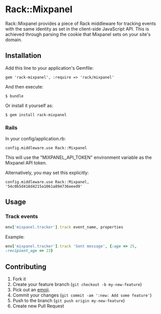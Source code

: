 # Rack::Mixpanel

Rack::Mixpanel provides a piece of Rack middleware for tracking events with
the same identity as set in the client-side JavaScript API. This is
achieved through parsing the cookie that Mixpanel sets on your site's
domain.

## Installation

Add this line to your application's Gemfile:

    gem 'rack-mixpanel', :require => 'rack/mixpanel'

And then execute:

    $ bundle

Or install it yourself as:

    $ gem install rack-mixpanel

### Rails

In your config/application.rb:

```
config.middleware.use Rack::Mixpanel
```

This will use the "MIXPANEL_API_TOKEN" environment variable as the
Mixpanel API token.

Alternatively, you may set this explicitly:

```
config.middleware.use Rack::Mixpanel, '54c0b5d418d4215a1061a894736eeed9'
```

## Usage

### Track events

```ruby
env['mixpanel.tracker'].track event_name, properties
```

Example:

```ruby
env['mixpanel.tracker'].track 'Sent message', {:age => 25,
:recipient_age => 23}
```

## Contributing

1. Fork it
2. Create your feature branch (`git checkout -b my-new-feature`)
3. Pick out an [emoji](http://www.emoji-cheat-sheet.com).
4. Commit your changes (`git commit -am ':new: Add some feature'`)
5. Push to the branch (`git push origin my-new-feature`)
6. Create new Pull Request

